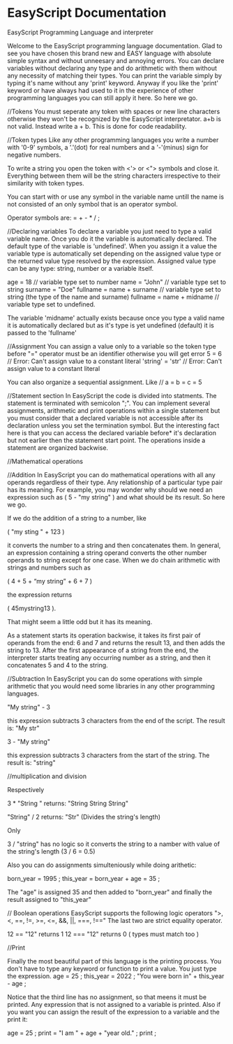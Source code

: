 # EasyScript Documentation
EasyScript Programming Language and interpreter

Welcome to the EasyScript programming language documentation.
Glad to see you have chosen this brand new and EASY language with absolute simple syntax and without unneesary and annoying errors.
You can declare variables without declaring any type and do arithmetic with them without any necessity of matching their types.
You can print the variable simply by typing it's name without any 'print' keyword. Anyway if you like the 'print' keyword or have
always had used to it in the experience of other programming languages you can still apply it here.
So here we go.


//Tokens
You must seperate any token with spaces or new line characters otherwise they won't be recognized by the EasyScript interpretator.
a+b is not valid. Instead write a + b. This is done for code readability.



//Token types
Like any other programming languages you write a number with '0-9' symbols, a '.'(dot) for real numbers and a '-'(minus) sign
for negative numbers.

To write a string you open the token with <'> or <"> symbols and close it. Everything between them will be the string characters irrespective to their similarity with token types.

You can start with or use any symbol in the variable name untill the name is not consisted of an only symbol that is an operator symbol.

Operator symbols are: = + - * / ;



//Declaring variables
To declare a variable you just need to type a valid variable name. Once you do it the variable is automatically declared.
The default type of the variable is 'undefined'. When you assign it a value the variable type is automatically set
depending on the assigned value type or the returned value type resolved by the expression.
Assigned value type can be any type: string, number or a variable itself.

age = 18 // variable type set to number
name = "John" // variable type set to string
surname = "Doe"
fullname = name + surname // variable type set to string (the type of the name and surname)
fullname = name + midname // variable type set to undefined. 

The variable 'midname' actually exists because once you type a valid name it is automatically declared
but as it's type is yet undefined (default) it is passed to the 'fullname'



//Assignment
You can assign a value only to a variable so the token type before "=" operator must be an identifier otherwise you will get error
5 = 6 // Error: Can't assign value to a constant literal
'string' = 'str' // Error: Can't assign value to a constant literal

You can also organize a sequential assignment. Like // a = b = c = 5



//Statement section
In EasyScript the code is divided into statments. The statement is terminated with semicolon ";". You can implement several assignments, arithmetic and print operations within a single statement but you must consider that a declared variable is not
accessible after its declaration unless you set the termination symbol.
But the interesting fact here is that you can access the declared variable before* it's declaration but not earlier then the statement start point. The operations inside a statement are organized backwise.



//Mathematical operations

//Addition
In EasyScript you can do mathematical operations with all any operands regardless of their type. Any relationship of a particular type pair has its meaning.
For example, you may wonder why should we need an expression such as ( 5 - "my string" ) and what should be its result. So here we go.

If we do the addition of a string to a number, like

( "my sting " + 123 )

it converts the number to a string and then concatenates them. In general, an expression containing a string operand converts the other number operands to string except for one case. When we do chain arithmetic with strings and numbers such as 

( 4 + 5 + “my string” + 6 + 7 )

the expression returns

( 45mystring13 ).

That might seem a little odd but it has its meaning.

As a statement starts its operation backwise, it takes its first pair of operands from the end: 6 and 7 and returns the result 13, and then adds the string to 13. After the first appearance of a string from the end, the interpreter starts treating any occurring number as a string, and then it concatenates 5 and 4 to the string.

//Subtraction
In EasyScript you can do some operations with simple arithmetic that you would need some libraries in any other programming languages.

"My string" - 3

this expression subtracts 3 characters from the end of the script. The result is: "My str"

3 - "My string"

this expression subtracts 3 characters from the start of the string. The result is: "string"

//multiplication and division

Respectively 

3 * "String " returns:
"String String String"

"String" / 2 returns:
"Str" (Divides the string's length)

Only

3 / "string" has no logic so it converts the string to a namber with value of the string's length (3 / 6 = 0.5)

Also you can do assignments simulteniously while doing arithetic:

born_year = 1995 ;
this_year = born_year + age = 35 ;

The "age" is assigned 35 and then added to "born_year" and finally the result assigned to "this_year"



// Boolean operations
EasyScript supports the following logic operators ">, <, ==, !=, >=, <=, &&, ||, ===, !=="
The last two are strict equality operator.

12 == "12" returns 1
12 === "12" returns 0  ( types must match too )



//Print

Finally the most beautiful part of this language is the printing process. You don't have to type any keyword or function to print a value.
You just type the expression.
age = 25 ;
this_year = 2022 ;
"You were born in" + this_year - age ;

Notice that the third line has no assignment, so that meens it must be printed. Any expression that is not assigned to a variable is printed.
Also if you want you can assign the result of the expression to a variable and the print it:

age = 25 ;
print = "I am " + age + "year old." ;
print ;
